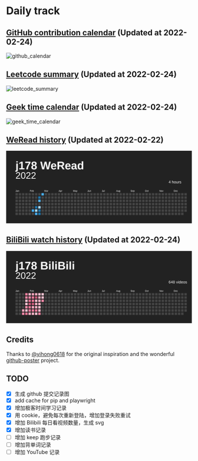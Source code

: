# Daily track

## [GitHub contribution calendar](https://github.com/j178) (Updated at 2022-02-24)
![github_calendar](https://s2.loli.net/2022/02/24/2Tj3wsc9St6dkWb.png)

## [Leetcode summary](https://leetcode-cn.com/u/j178) (Updated at 2022-02-24)
![leetcode_summary](https://s2.loli.net/2022/02/24/jxHT8cF5rDMKwld.png)

## [Geek time calendar](https://time.geekbang.org/) (Updated at 2022-02-24)
![geek_time_calendar](https://s2.loli.net/2022/02/24/7dWpYNFwHz84r9M.png)

## [WeRead history](https://weread.qq.com) (Updated at 2022-02-22)
![weread_history](./data/weread_history.svg)

## [BiliBili watch history](https://bilibili.com) (Updated at 2022-02-24)
![bilibili_history](./data/bilibili_history.svg)


## Credits
Thanks to [@yihong0618](https://github.com/yihong0618) for the original inspiration and the wonderful [github-poster](https://github.com/yihong0618/GitHubPoster) project.


## TODO
- [x] 生成 github 提交记录图
- [x] add cache for pip and playwright
- [x] 增加极客时间学习记录
- [x] 用 cookie，避免每次重新登陆，增加登录失败重试
- [x] 增加 Bilibili 每日看视频数量，生成 svg
- [x] 增加读书记录
- [ ] 增加 keep 跑步记录
- [ ] 增加背单词记录
- [ ] 增加 YouTube 记录
